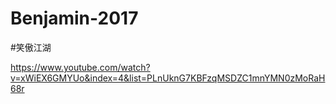 # Benjamin-2017

#笑傲江湖

https://www.youtube.com/watch?v=xWiEX6GMYUo&index=4&list=PLnUknG7KBFzqMSDZC1mnYMN0zMoRaH68r
